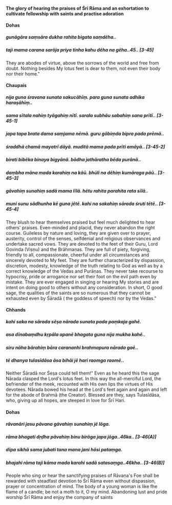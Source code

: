 #### The glory of hearing the praises of Śrī Rāma and an exhortation to cultivate fellowship with saints and practise adoration

#### Dohas

##### gunāgāra saṃsāra dukha rahita bigata saṃdēha..
##### taji mama carana sarōja priya tinha kahu dēha na gēha..45.. [3-45]

They are abodes of virtue, above the sorrows of the world and free from doubt. Nothing besides My lotus feet is dear to them, not even their body nor their home."

#### Chaupais

##### nija guna śravana sunata sakucāhīṃ. para guna sunata adhika haraṣāhīṃ..
##### sama sītala nahiṃ tyāgahiṃ nītī. sarala subhāu sabahiṃ sana prītī.. [3-45-1]
##### japa tapa brata dama saṃjama nēmā. guru gōbiṃda bipra pada prēmā..
##### śraddhā chamā mayatrī dāyā. muditā mama pada prīti amāyā.. [3-45-2]
##### birati bibēka binaya bigyānā. bōdha jathāratha bēda purānā..
##### daṃbha māna mada karahiṃ na kāū. bhūli na dēhiṃ kumāraga pāū.. [3-45-3]
##### gāvahiṃ sunahiṃ sadā mama līlā. hētu rahita parahita rata sīlā..
##### muni sunu sādhunha kē guna jētē. kahi na sakahiṃ sārada śruti tētē.. [3-45-4]

They blush to hear themselves praised but feel much delighted to hear others' praises. Even-minded and placid, they never abandon the right course. Guileless by nature and loving, they are given over to prayer, austerity, control of the senses, selfdenial and religious observances and undertake sacred vows. They are devoted to the feet of their Guru, Lord Govinda (Viṣṇu) and the Brāhmaṇas. They are full of piety, forgiving, friendly to all, compassionate, cheerful under all circumstances and sincerely devoted to My feet. They are further characterized by dispassion, discretion, modesty, knowledge of the truth relating to God as well as by a correct knowledge of the Vedas and Purāṇas. They never take recourse to hypocrisy, pride or arrogance nor set their foot on the evil path even by mistake. They are ever engaged in singing or hearing My stories and are intent on doing good to others without any consideration. In short, O good sage, the qualities of the saints are so numerous that they cannot be exhausted even by Śāradā ( the goddess of speech) nor by the Vedas."

#### Chhands

##### kahi saka na sārada sēṣa nārada sunata pada paṃkaja gahē.
##### asa dīnabaṃdhu kṛpāla apanē bhagata guna nija mukha kahē..
##### siru nāha bārahiṃ bāra carananhi brahmapura nārada gaē..
##### tē dhanya tulasīdāsa āsa bihāi jē hari raomga raomē..

Neither Śāradā nor Śeṣa could tell them!" Even as he heard this the sage Nārada clasped the Lord's lotus feet. In this way the all-merciful Lord, the befriender of the meek, recounted with His own lips the virtues of His devotees. Nārada bowed his head at the Lord's feet again and again and left for the abode of Brahmā (the Creator). Blessed are they, says Tulasīdāsa, who, giving up all hopes, are steeped in love for Śrī Hari.

#### Dohas

##### rāvanāri jasu pāvana gāvahiṃ sunahiṃ jē lōga.
##### rāma bhagati dṛḍha pāvahiṃ binu birāga japa jōga..46ka.. [3-46(A)]
##### dīpa sikhā sama jubati tana mana jani hōsi pataṃga.
##### bhajahi rāma taji kāma mada karahi sadā satasaṃga..46kha.. [3-46(B)]

People who sing or hear the sanctifying praises of Rāvaṇa's Foe shall be rewarded with steadfast devotion to Śrī Rāma even without dispassion, prayer or concentration of mind. The body of a young woman is like fhe flame of a candle; be not a moth to it, O my mind. Abandoning lust and pride worship Śrī Rāma and enjoy the company of saints